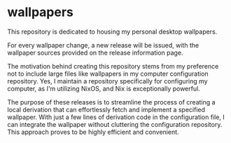 # wallpapers

This repository is dedicated to housing my personal desktop wallpapers.

For every wallpaper change, a new release will be issued, with the wallpaper
sources provided on the release information page.

The motivation behind creating this repository stems from my preference not to
include large files like wallpapers in my computer configuration repository. 
Yes, I maintain a repository specifically for configuring my computer, as I'm 
utilizing NixOS, and Nix is exceptionally powerful.

The purpose of these releases is to streamline the process of creating a local 
derivation that can effortlessly fetch and implement a specified wallpaper. 
With just a few lines of derivation code in the configuration file, I can 
integrate the wallpaper without cluttering the configuration repository. 
This approach proves to be highly efficient and convenient.

